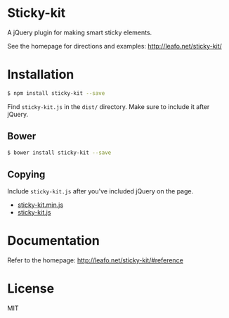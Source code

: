 # Sticky-kit

A jQuery plugin for making smart sticky elements.

See the homepage for directions and examples: <http://leafo.net/sticky-kit/>

# Installation

```bash
$ npm install sticky-kit --save
```

Find `sticky-kit.js` in the `dist/` directory. Make sure to include it after
jQuery.

## Bower

```bash
$ bower install sticky-kit --save
```

## Copying

Include `sticky-kit.js` after you've included jQuery on the page.

* [sticky-kit.min.js](https://raw.githubusercontent.com/leafo/sticky-kit/master/dist/sticky-kit.min.js)
* [sticky-kit.js](https://raw.githubusercontent.com/leafo/sticky-kit/master/dist/sticky-kit.js)

# Documentation 

Refer to the homepage: http://leafo.net/sticky-kit/#reference

# License

MIT
